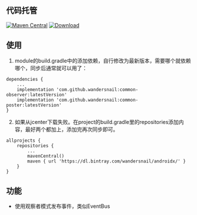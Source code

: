 ## 代码托管
[![Maven Central](https://maven-badges.herokuapp.com/maven-central/cn.wandersnail/common-observer/badge.svg)](https://maven-badges.herokuapp.com/maven-central/cn.wandersnail/common-observer)
[![Download](https://api.bintray.com/packages/wandersnail/android/common-observer/images/download.svg) ](https://bintray.com/wandersnail/android/common-observer/_latestVersion)


## 使用

1. module的build.gradle中的添加依赖，自行修改为最新版本，需要哪个就依赖哪个，同步后通常就可以用了：
```
dependencies {
	...
	implementation 'com.github.wandersnail:common-observer:latestVersion'
	implementation 'com.github.wandersnail:common-poster:latestVersion'
}
```

2. 如果从jcenter下载失败。在project的build.gradle里的repositories添加内容，最好两个都加上，添加完再次同步即可。
```
allprojects {
	repositories {
		...
		mavenCentral()
		maven { url 'https://dl.bintray.com/wandersnail/androidx/' }
	}
}
```

## 功能

- 使用观察者模式发布事件，类似EventBus